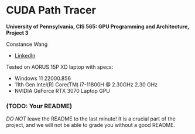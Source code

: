 CUDA Path Tracer
================

**University of Pennsylvania, CIS 565: GPU Programming and Architecture, Project 3**

Constance Wang
  * [LinkedIn](https://www.linkedin.com/in/conswang/)

Tested on AORUS 15P XD laptop with specs:  
- Windows 11 22000.856  
- 11th Gen Intel(R) Core(TM) i7-11800H @ 2.30GHz 2.30 GHz  
- NVIDIA GeForce RTX 3070 Laptop GPU  

### (TODO: Your README)

*DO NOT* leave the README to the last minute! It is a crucial part of the
project, and we will not be able to grade you without a good README.

